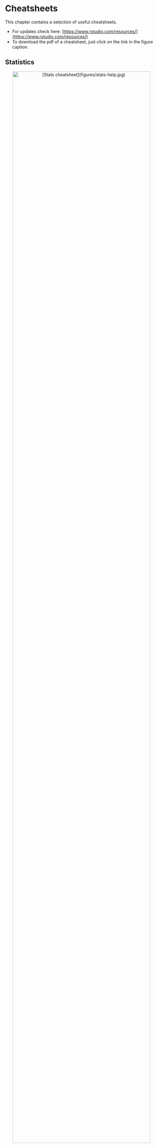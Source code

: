 # Cheatsheets

This chapter contains a selection of useful cheatsheets. 

- For updates check here: [https://www.rstudio.com/resources/](https://www.rstudio.com/resources/)
- To download the pdf of a cheatsheet, just click on the link in the figure caption.




## Statistics 

<div class="figure" style="text-align: center">
<img src="figures/stats-help.jpg" alt="[Stats cheatsheet](figures/stats-help.jpg)" width="95%" />
<p class="caption">(\#fig:cheatsheets-02)[Stats cheatsheet](figures/stats-help.jpg)</p>
</div>

## R 

<div class="figure" style="text-align: center">
<img src="figures/data-wrangling.png" alt="[Data wrangling in the tidyverse](figures/data-wrangling.pdf)" width="95%" />
<p class="caption">(\#fig:cheatsheets-03)[Data wrangling in the tidyverse](figures/data-wrangling.pdf)</p>
</div>


<div class="figure" style="text-align: center">
<img src="figures/advancedr.png" alt="[advancedr](figures/advancedr.pdf)" width="95%" />
<p class="caption">(\#fig:cheatsheets-04)[advancedr](figures/advancedr.pdf)</p>
</div>

<div class="figure" style="text-align: center">
<img src="figures/base-r.png" alt="[base-r](figures/base-r.pdf)" width="95%" />
<p class="caption">(\#fig:cheatsheets-05)[base-r](figures/base-r.pdf)</p>
</div>

<div class="figure" style="text-align: center">
<img src="figures/data-import.png" alt="[data-import](figures/data-import.pdf)" width="95%" />
<p class="caption">(\#fig:cheatsheets-06)[data-import](figures/data-import.pdf)</p>
</div>

<div class="figure" style="text-align: center">
<img src="figures/data-transformation.png" alt="[data-transformation](figures/data-transformation.pdf)" width="95%" />
<p class="caption">(\#fig:cheatsheets-07)[data-transformation](figures/data-transformation.pdf)</p>
</div>

<div class="figure" style="text-align: center">
<img src="figures/data-visualization.png" alt="[data-visualization](figures/data-visualization.pdf)" width="95%" />
<p class="caption">(\#fig:cheatsheets-08)[data-visualization](figures/data-visualization.pdf)</p>
</div>

<div class="figure" style="text-align: center">
<img src="figures/how-big-is-your-graph.png" alt="[how-big-is-your-graph](figures/how-big-is-your-graph.pdf)" width="95%" />
<p class="caption">(\#fig:cheatsheets-09)[how-big-is-your-graph](figures/how-big-is-your-graph.pdf)</p>
</div>

<div class="figure" style="text-align: center">
<img src="figures/latexsheet.png" alt="[latexsheet](figures/latexsheet.pdf)" width="95%" />
<p class="caption">(\#fig:cheatsheets-10)[latexsheet](figures/latexsheet.pdf)</p>
</div>

<div class="figure" style="text-align: center">
<img src="figures/leaflet.png" alt="[leaflet](figures/leaflet.pdf)" width="95%" />
<p class="caption">(\#fig:cheatsheets-11)[leaflet](figures/leaflet.pdf)</p>
</div>

<div class="figure" style="text-align: center">
<img src="figures/lubridate.png" alt="[lubridate](figures/lubridate.pdf)" width="95%" />
<p class="caption">(\#fig:cheatsheets-12)[lubridate](figures/lubridate.pdf)</p>
</div>

<div class="figure" style="text-align: center">
<img src="figures/mosaic.png" alt="[mosaic](figures/mosaic.pdf)" width="95%" />
<p class="caption">(\#fig:cheatsheets-13)[mosaic](figures/mosaic.pdf)</p>
</div>

<div class="figure" style="text-align: center">
<img src="figures/purrr.png" alt="[purrr](figures/purrr.pdf)" width="95%" />
<p class="caption">(\#fig:cheatsheets-14)[purrr](figures/purrr.pdf)</p>
</div>

<div class="figure" style="text-align: center">
<img src="figures/regexcheatsheet.png" alt="[regexcheatsheet](figures/regexcheatsheet.pdf)" width="95%" />
<p class="caption">(\#fig:cheatsheets-15)[regexcheatsheet](figures/regexcheatsheet.pdf)</p>
</div>

<div class="figure" style="text-align: center">
<img src="figures/rmarkdown-reference.png" alt="[rmarkdown-reference](figures/rmarkdown-reference.pdf)" width="95%" />
<p class="caption">(\#fig:cheatsheets-16)[rmarkdown-reference](figures/rmarkdown-reference.pdf)</p>
</div>

<div class="figure" style="text-align: center">
<img src="figures/rmarkdown.png" alt="[rmarkdown](figures/rmarkdown.pdf)" width="95%" />
<p class="caption">(\#fig:cheatsheets-17)[rmarkdown](figures/rmarkdown.pdf)</p>
</div>

<div class="figure" style="text-align: center">
<img src="figures/rstudio-ide.png" alt="[rstudio-ide](figures/rstudio-ide.pdf)" width="95%" />
<p class="caption">(\#fig:cheatsheets-18)[rstudio-ide](figures/rstudio-ide.pdf)</p>
</div>

<div class="figure" style="text-align: center">
<img src="figures/shiny.png" alt="[shiny](figures/shiny.pdf)" width="95%" />
<p class="caption">(\#fig:cheatsheets-19)[shiny](figures/shiny.pdf)</p>
</div>

<div class="figure" style="text-align: center">
<img src="figures/strings.png" alt="[strings](figures/strings.pdf)" width="95%" />
<p class="caption">(\#fig:cheatsheets-20)[strings](figures/strings.pdf)</p>
</div>

<div class="figure" style="text-align: center">
<img src="figures/syntax.png" alt="[syntax](figures/syntax.pdf)" width="95%" />
<p class="caption">(\#fig:cheatsheets-21)[syntax](figures/syntax.pdf)</p>
</div>

<div class="figure" style="text-align: center">
<img src="figures/tidyeval.png" alt="[tidyeval](figures/tidyeval.pdf)" width="95%" />
<p class="caption">(\#fig:cheatsheets-22)[tidyeval](figures/tidyeval.pdf)</p>
</div>

<div class="figure" style="text-align: center">
<img src="figures/visualization-principles.png" alt="[visualization principles](figures/visualization-principles.pdf)" width="95%" />
<p class="caption">(\#fig:cheatsheets-23)[visualization principles](figures/visualization-principles.pdf)</p>
</div>


